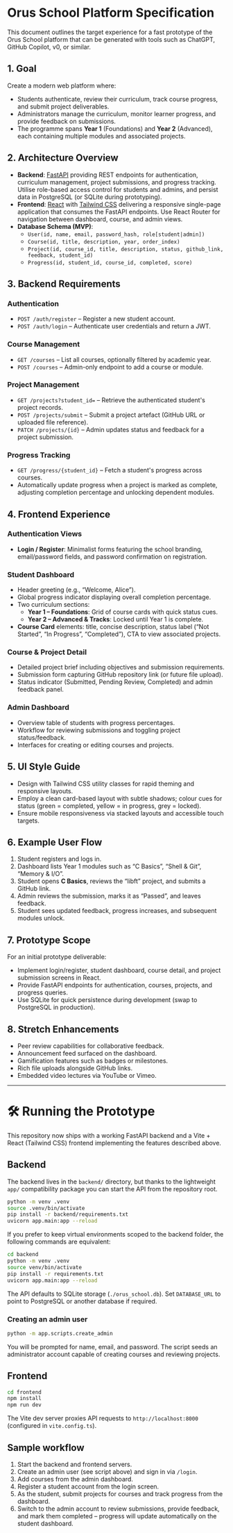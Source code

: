 # Orus School Platform Specification

This document outlines the target experience for a fast prototype of the Orus School platform that can be generated with tools such as ChatGPT, GitHub Copilot, v0, or similar.

## 1. Goal

Create a modern web platform where:

* Students authenticate, review their curriculum, track course progress, and submit project deliverables.
* Administrators manage the curriculum, monitor learner progress, and provide feedback on submissions.
* The programme spans **Year 1** (Foundations) and **Year 2** (Advanced), each containing multiple modules and associated projects.

## 2. Architecture Overview

* **Backend**: [FastAPI](https://fastapi.tiangolo.com/) providing REST endpoints for authentication, curriculum management, project submissions, and progress tracking. Utilise role-based access control for students and admins, and persist data in PostgreSQL (or SQLite during prototyping).
* **Frontend**: [React](https://react.dev/) with [Tailwind CSS](https://tailwindcss.com/) delivering a responsive single-page application that consumes the FastAPI endpoints. Use React Router for navigation between dashboard, course, and admin views.
* **Database Schema (MVP)**:
  * `User(id, name, email, password_hash, role[student|admin])`
  * `Course(id, title, description, year, order_index)`
  * `Project(id, course_id, title, description, status, github_link, feedback, student_id)`
  * `Progress(id, student_id, course_id, completed, score)`

## 3. Backend Requirements

### Authentication

* `POST /auth/register` – Register a new student account.
* `POST /auth/login` – Authenticate user credentials and return a JWT.

### Course Management

* `GET /courses` – List all courses, optionally filtered by academic year.
* `POST /courses` – Admin-only endpoint to add a course or module.

### Project Management

* `GET /projects?student_id=` – Retrieve the authenticated student's project records.
* `POST /projects/submit` – Submit a project artefact (GitHub URL or uploaded file reference).
* `PATCH /projects/{id}` – Admin updates status and feedback for a project submission.

### Progress Tracking

* `GET /progress/{student_id}` – Fetch a student's progress across courses.
* Automatically update progress when a project is marked as complete, adjusting completion percentage and unlocking dependent modules.

## 4. Frontend Experience

### Authentication Views

* **Login / Register**: Minimalist forms featuring the school branding, email/password fields, and password confirmation on registration.

### Student Dashboard

* Header greeting (e.g., “Welcome, Alice”).
* Global progress indicator displaying overall completion percentage.
* Two curriculum sections:
  * **Year 1 – Foundations**: Grid of course cards with quick status cues.
  * **Year 2 – Advanced & Tracks**: Locked until Year 1 is complete.
* **Course Card** elements: title, concise description, status label (“Not Started”, “In Progress”, “Completed”), CTA to view associated projects.

### Course & Project Detail

* Detailed project brief including objectives and submission requirements.
* Submission form capturing GitHub repository link (or future file upload).
* Status indicator (Submitted, Pending Review, Completed) and admin feedback panel.

### Admin Dashboard

* Overview table of students with progress percentages.
* Workflow for reviewing submissions and toggling project status/feedback.
* Interfaces for creating or editing courses and projects.

## 5. UI Style Guide

* Design with Tailwind CSS utility classes for rapid theming and responsive layouts.
* Employ a clean card-based layout with subtle shadows; colour cues for status (green = completed, yellow = in progress, grey = locked).
* Ensure mobile responsiveness via stacked layouts and accessible touch targets.

## 6. Example User Flow

1. Student registers and logs in.
2. Dashboard lists Year 1 modules such as “C Basics”, “Shell & Git”, “Memory & I/O”.
3. Student opens **C Basics**, reviews the “libft” project, and submits a GitHub link.
4. Admin reviews the submission, marks it as “Passed”, and leaves feedback.
5. Student sees updated feedback, progress increases, and subsequent modules unlock.

## 7. Prototype Scope

For an initial prototype deliverable:

* Implement login/register, student dashboard, course detail, and project submission screens in React.
* Provide FastAPI endpoints for authentication, courses, projects, and progress queries.
* Use SQLite for quick persistence during development (swap to PostgreSQL in production).

## 8. Stretch Enhancements

* Peer review capabilities for collaborative feedback.
* Announcement feed surfaced on the dashboard.
* Gamification features such as badges or milestones.
* Rich file uploads alongside GitHub links.
* Embedded video lectures via YouTube or Vimeo.


---

# 🛠️ Running the Prototype

This repository now ships with a working FastAPI backend and a Vite + React (Tailwind CSS) frontend implementing the features described above.

## Backend

The backend lives in the `backend/` directory, but thanks to the lightweight
`app/` compatibility package you can start the API from the repository root.

```bash
python -m venv .venv
source .venv/bin/activate
pip install -r backend/requirements.txt
uvicorn app.main:app --reload
```

If you prefer to keep virtual environments scoped to the backend folder, the
following commands are equivalent:

```bash
cd backend
python -m venv .venv
source venv/bin/activate
pip install -r requirements.txt
uvicorn app.main:app --reload
```

The API defaults to SQLite storage (`./orus_school.db`). Set `DATABASE_URL` to point to PostgreSQL or another database if required.

### Creating an admin user

```bash
python -m app.scripts.create_admin
```

You will be prompted for name, email, and password. The script seeds an administrator account capable of creating courses and reviewing projects.

## Frontend

```bash
cd frontend
npm install
npm run dev
```

The Vite dev server proxies API requests to `http://localhost:8000` (configured in `vite.config.ts`).

## Sample workflow

1. Start the backend and frontend servers.
2. Create an admin user (see script above) and sign in via `/login`.
3. Add courses from the admin dashboard.
4. Register a student account from the login screen.
5. As the student, submit projects for courses and track progress from the dashboard.
6. Switch to the admin account to review submissions, provide feedback, and mark them completed – progress will update automatically on the student dashboard.
